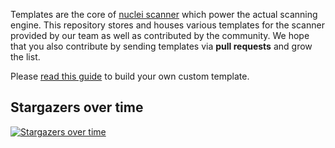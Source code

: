 Templates are the core of [nuclei scanner](https://github.com/projectdiscovery/nuclei) which power the actual scanning engine. This repository stores and houses various templates for the scanner provided by our team as well as contributed by the community. We hope that you also contribute by sending templates via **pull requests** and grow the list.

Please [read this guide](https://github.com/projectdiscovery/nuclei-templates/blob/master/GUIDE.md) to build your own custom template.

## Stargazers over time

[![Stargazers over time](https://starchart.cc/projectdiscovery/nuclei-templates.svg)](https://starchart.cc/projectdiscovery/nuclei-templates)
